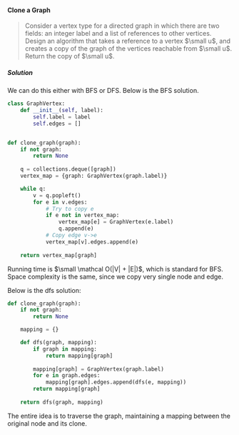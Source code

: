 #### Clone a Graph

> Consider a vertex type for a directed graph in which there are two fields: an integer label and a list of references to other vertices. Design an algorithm that takes a reference to a vertex $\small u$, and creates a copy of the graph of the vertices reachable from $\small u$. Return the copy of $\small u$.

##### Solution

We can do this either with BFS or DFS. Below is the BFS solution.

```py
class GraphVertex:
    def __init__(self, label):
        self.label = label
        self.edges = []


def clone_graph(graph):
    if not graph:
        return None
    
    q = collections.deque([graph])
    vertex_map = {graph: GraphVertex(graph.label)}

    while q:
        v = q.popleft()
        for e in v.edges:
            # Try to copy e
            if e not in vertex_map:
                vertex_map[e] = GraphVertex(e.label)
                q.append(e)
            # Copy edge v->e
            vertex_map[v].edges.append(e)
    
    return vertex_map[graph]
```
Running time is $\small \mathcal O(|V| + |E|)$, which is standard for BFS. Space complexity is the same, since we copy very single node and edge.

Below is the dfs solution:

```py
def clone_graph(graph):
    if not graph:
        return None

    mapping = {}

    def dfs(graph, mapping):
        if graph in mapping:
            return mapping[graph]
        
        mapping[graph] = GraphVertex(graph.label)
        for e in graph.edges:
            mapping[graph].edges.append(dfs(e, mapping))
        return mapping[graph]
    
    return dfs(graph, mapping)
```

The entire idea is to traverse the graph, maintaining a mapping between the original node and its clone. 